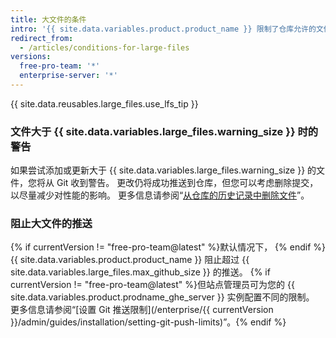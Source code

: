```yaml
---
title: 大文件的条件
intro: '{{ site.data.variables.product.product_name }} 限制了仓库允许的文件大小，如果文件大于最大文件限制，将会阻止推送到仓库。'
redirect_from:
  - /articles/conditions-for-large-files
versions:
  free-pro-team: '*'
  enterprise-server: '*'
---
```


{{ site.data.reusables.large_files.use_lfs_tip }}

### 文件大于 {{ site.data.variables.large_files.warning_size }} 时的警告

如果尝试添加或更新大于 {{ site.data.variables.large_files.warning_size }} 的文件，您将从 Git 收到警告。 更改仍将成功推送到仓库，但您可以考虑删除提交，以尽量减少对性能的影响。 更多信息请参阅“[从仓库的历史记录中删除文件](/github/managing-large-files/removing-files-from-a-repositorys-history)”。

### 阻止大文件的推送

{% if currentVersion != "free-pro-team@latest" %}默认情况下， {% endif %}{{ site.data.variables.product.product_name }} 阻止超过 {{ site.data.variables.large_files.max_github_size }} 的推送。 {% if currentVersion != "free-pro-team@latest" %}但站点管理员可为您的 {{ site.data.variables.product.prodname_ghe_server }} 实例配置不同的限制。 更多信息请参阅“[设置 Git 推送限制](/enterprise/{{ currentVersion }}/admin/guides/installation/setting-git-push-limits)”。{% endif %}
